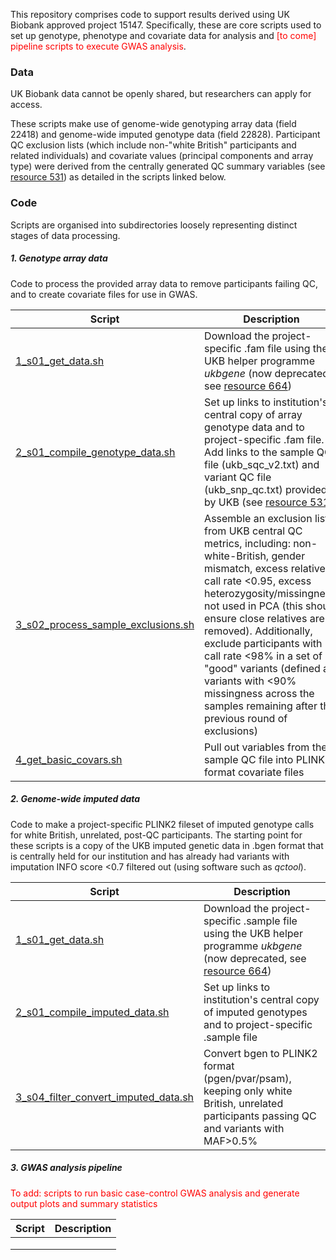 This repository comprises code to support results derived using UK Biobank approved project 15147. Specifically, these are core scripts used to set up genotype, phenotype and covariate data for analysis and <span style=color:red>[to come] pipeline scripts to execute GWAS analysis</span>.

### Data

UK Biobank data cannot be openly shared, but researchers can apply for access.

These scripts make use of genome-wide genotyping array data (field 22418) and genome-wide imputed genotype data (field 22828). Participant QC exclusion lists (which include non-"white British" participants and related individuals) and covariate values (principal components and array type) were derived from the centrally generated QC summary variables (see [resource 531](https://biobank.ndph.ox.ac.uk/showcase/refer.cgi?id=531)) as detailed in the scripts linked below.

### Code

Scripts are organised into subdirectories loosely representing distinct stages of data processing.

##### 1. Genotype array data

Code to process the provided array data to remove participants failing QC, and to create covariate files for use in GWAS.

| Script                                                                                | Description                                                                                                                                                                                                                                                                                                                                                                                                                                       |
| ------------------------------------------------------------------------------------- | ------------------------------------------------------------------------------------------------------------------------------------------------------------------------------------------------------------------------------------------------------------------------------------------------------------------------------------------------------------------------------------------------------------------------------------------------- |
| [1_s01_get_data.sh](1_imputed_data/1_s01_get_data.sh)                                 | Download the project-specific .fam file using the UKB helper programme _ukbgene_ (now deprecated, see [resource 664](https://biobank.ndph.ox.ac.uk/ukb/refer.cgi?id=664))                                                                                                                                                                                                                                                                         |
| [2_s01_compile_genotype_data.sh](1_array_data/2_s01_compile_genotype_data.sh)         | Set up links to institution's central copy of array genotype data and to project-specific .fam file. Add links to the sample QC file (ukb_sqc_v2.txt) and variant QC file (ukb_snp_qc.txt) provided by UKB (see [resource 531](https://biobank.ndph.ox.ac.uk/ukb/refer.cgi?id=531))                                                                                                                                                               |
| [3_s02_process_sample_exclusions.sh](1_array_data/3_s02_process_sample_exclusions.sh) | Assemble an exclusion list from UKB central QC metrics, including: non-white-British, gender mismatch, excess relatives, call rate <0.95, excess heterozygosity/missingness, not used in PCA (this should ensure close relatives are removed). Additionally, exclude participants with call rate <98% in a set of "good" variants (defined as variants with <90% missingness across the samples remaining after the previous round of exclusions) |
| [4_get_basic_covars.sh](1_array_data/4_get_basic_covars.sh)                           | Pull out variables from the sample QC file into PLINK format covariate files                                                                                                                                                                                                                                                                                                                                                                      |

##### 2. Genome-wide imputed data

Code to make a project-specific PLINK2 fileset of imputed genotype calls for white British, unrelated, post-QC participants. The starting point for these scripts is a copy of the UKB imputed genetic data in .bgen format that is centrally held for our institution and has already had variants with imputation INFO score <0.7 filtered out (using software such as _qctool_).

| Script                                                                                      | Description                                                                                                                                                                  |
| ------------------------------------------------------------------------------------------- | ---------------------------------------------------------------------------------------------------------------------------------------------------------------------------- |
| [1_s01_get_data.sh](2_imputed_data/1_s01_get_data.sh)                                       | Download the project-specific .sample file using the UKB helper programme _ukbgene_ (now deprecated, see [resource 664](https://biobank.ndph.ox.ac.uk/ukb/refer.cgi?id=664)) |
| [2_s01_compile_imputed_data.sh](2_imputed_data/2_s01_compile_imputed_data.sh)               | Set up links to institution's central copy of imputed genotypes and to project-specific .sample file                                                                         |
| [3_s04_filter_convert_imputed_data.sh](2_imputed_data/3_s04_filter_convert_imputed_data.sh) | Convert bgen to PLINK2 format (pgen/pvar/psam), keeping only white British, unrelated participants passing QC and variants with MAF>0.5%                                     |

##### 3. GWAS analysis pipeline

<span style=color:red>To add: scripts to run basic case-control GWAS analysis and generate output plots and summary statistics</red>

| Script | Description |
| ------ | ----------- |
|        |             |
|        |             |
|        |             |

 
